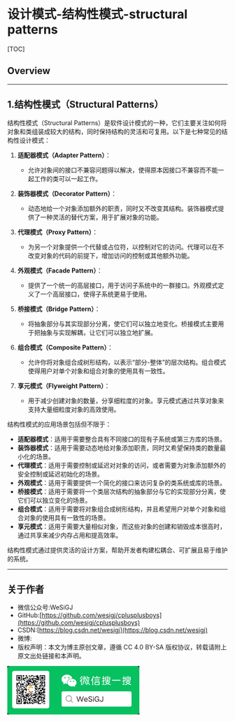 # 设计模式-结构性模式-structural patterns

[TOC]

## Overview

---

## 1.结构性模式（Structural Patterns）

结构性模式（Structural Patterns）是软件设计模式的一种，它们主要关注如何将对象和类组装成较大的结构，同时保持结构的灵活和可复用。以下是七种常见的结构性设计模式：

1. **适配器模式（Adapter Pattern）**：
   - 允许对象间的接口不兼容问题得以解决，使得原本因接口不兼容而不能一起工作的类可以一起工作。

2. **装饰器模式（Decorator Pattern）**：
   - 动态地给一个对象添加额外的职责，同时又不改变其结构。装饰器模式提供了一种灵活的替代方案，用于扩展对象的功能。

3. **代理模式（Proxy Pattern）**：
   - 为另一个对象提供一个代替或占位符，以控制对它的访问。代理可以在不改变对象的代码的前提下，增加访问的控制或其他额外功能。

4. **外观模式（Facade Pattern）**：
   - 提供了一个统一的高层接口，用于访问子系统中的一群接口。外观模式定义了一个高层接口，使得子系统更易于使用。

5. **桥接模式（Bridge Pattern）**：
   - 将抽象部分与其实现部分分离，使它们可以独立地变化。桥接模式主要用于把抽象与实现解耦，让它们可以独立地扩展。

6. **组合模式（Composite Pattern）**：
   - 允许你将对象组合成树形结构，以表示“部分-整体”的层次结构。组合模式使得用户对单个对象和组合对象的使用具有一致性。

7. **享元模式（Flyweight Pattern）**：
   - 用于减少创建对象的数量，分享细粒度的对象。享元模式通过共享对象来支持大量细粒度对象的高效使用。

结构性模式的应用场景包括但不限于：

- **适配器模式**：适用于需要整合具有不同接口的现有子系统或第三方库的场景。
- **装饰器模式**：适用于需要动态地给对象添加职责，同时又希望保持类的数量最小化的场景。
- **代理模式**：适用于需要控制或延迟对对象的访问，或者需要为对象添加额外的安全控制或延迟初始化的场景。
- **外观模式**：适用于需要提供一个简化的接口来访问复杂的类系统或库的场景。
- **桥接模式**：适用于需要将一个类层次结构的抽象部分与它的实现部分分离，使它们可以独立变化的场景。
- **组合模式**：适用于需要将对象组合成树形结构，并且希望用户对单个对象和组合对象的使用具有一致性的场景。
- **享元模式**：适用于需要大量相似对象，而这些对象的创建和销毁成本很高时，通过共享来减少内存占用和提高效率。

结构性模式通过提供灵活的设计方案，帮助开发者构建松耦合、可扩展且易于维护的系统。

---

## 关于作者

- 微信公众号:WeSiGJ
- GitHub:[https://github.com/wesigj/cplusplusboys](https://github.com/wesigj/cplusplusboys)
- CSDN:[https://blog.csdn.net/wesigj](https://blog.csdn.net/wesigj)
- 微博:
- 版权声明：本文为博主原创文章，遵循 CC 4.0 BY-SA 版权协议，转载请附上原文出处链接和本声明。

<img src=/./img/wechat.jpg width=60% />
